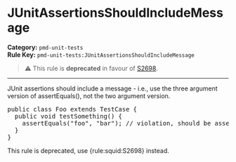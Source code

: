 
# JUnitAssertionsShouldIncludeMessage
**Category:** `pmd-unit-tests`<br/>
**Rule Key:** `pmd-unit-tests:JUnitAssertionsShouldIncludeMessage`<br/>
> :warning: This rule is **deprecated** in favour of [S2698](https://rules.sonarsource.com/java/RSPEC-2698).

-----

JUnit assertions should include a message - i.e., use the three argument version of assertEquals(), not the two argument version.
<pre>
public class Foo extends TestCase {
  public void testSomething() {
    assertEquals("foo", "bar"); // violation, should be assertEquals("Foo does not equals bar", "foo", "bar");
  }
}
</pre>

<p>
  This rule is deprecated, use {rule:squid:S2698} instead.
</p>

